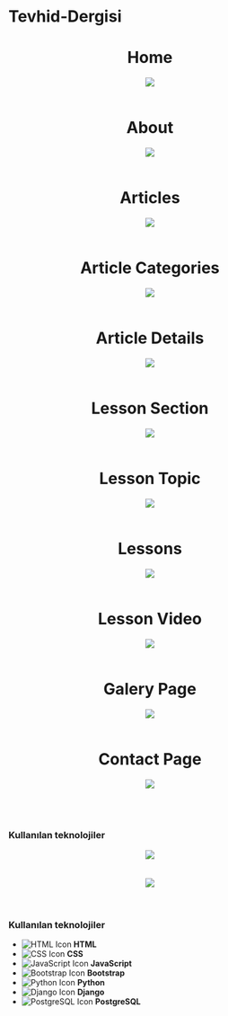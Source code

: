 # Tevhid-Dergisi

<div align="center">
    <h1>Home</h1>
    <img src="media/readme/home_page.png" />
    <br/>
    <br/>
    <h1>About</h1>
    <img src="media/readme/about.png" />
    <br/>
    <br/>
    <h1>Articles</h1>
    <img src="media/readme/article_section_page.png" />
    <br/>
    <br/>
    <h1>Article Categories</h1>
    <img src="media/readme/article_category.png" />
    <br/>
    <br/>
    <h1>Article Details</h1>
    <img src="media/readme/article_detail.png" />
    <br/>
    <br/>
    <h1>Lesson Section</h1>
    <img src="media/readme/lesson_section.png" />
    <br/>
    <br/>
    <h1>Lesson Topic</h1>
    <img src="media/readme/lesson_topic.png" />
    <br/>
    <br/>
    <h1>Lessons</h1>
    <img src="media/readme/lessons.png" />
    <br/>
    <br/>
    <h1>Lesson Video</h1>
    <img src="media/readme/lesson_video.png" />
    <br/>
    <br/>
    <h1>Galery Page</h1>
    <img src="media/readme/galery_page.png" />
    <br/>
    <br/>
    <h1>Contact Page</h1>
    <img src="media/readme/contact_page.png" />
    <br/>
    <br/>
    <br/>
    <br/>
</div>

### Kullanılan teknolojiler

<div align="center">
    <img src="https://resources.reed.co.uk/courses/coursemedia/342090/c3fa961c-1272-48a7-a21a-0d1bd7def86c_cover.webp" />
    <br/>
    <br/>
    <br/>
    <img src="https://blueshelltech.com/media/2021/05/python-django-1024x576.jpg" />
</div>

   
<br/>
<br/>
    

### Kullanılan teknolojiler 
- ![HTML Icon](https://img.icons8.com/color/48/000000/html-5.png) **HTML**
- ![CSS Icon](https://img.icons8.com/color/48/000000/css3.png) **CSS**
- ![JavaScript Icon](https://img.icons8.com/color/48/000000/javascript.png) **JavaScript**
- ![Bootstrap Icon](https://img.icons8.com/color/48/000000/bootstrap.png) **Bootstrap**
- ![Python Icon](https://img.icons8.com/color/48/000000/python.png) **Python**
- ![Django Icon](https://img.icons8.com/?size=48&id=qV-JzWYl9dzP&format=png&color=000000) **Django**
- ![PostgreSQL Icon](https://img.icons8.com/?size=48&id=38561&format=png&color=000000) **PostgreSQL**
